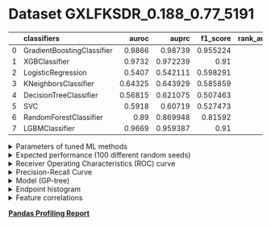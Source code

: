 # Dataset GXLFKSDR_0.188_0.77_5191

|    | classifiers                |   auroc |    auprc |   f1_score |   rank_auroc |   rank_auprc |   rank_f1 |
|---:|:---------------------------|--------:|---------:|-----------:|-------------:|-------------:|----------:|
|  0 | GradientBoostingClassifier | 0.9866  | 0.98739  |   0.955224 |            1 |            1 |         1 |
|  1 | XGBClassifier              | 0.9732  | 0.972239 |   0.91     |            2 |            2 |         2 |
|  2 | LogisticRegression         | 0.5407  | 0.542111 |   0.598291 |            8 |            8 |         5 |
|  3 | KNeighborsClassifier       | 0.64325 | 0.643929 |   0.585859 |            5 |            5 |         6 |
|  4 | DecisionTreeClassifier     | 0.56815 | 0.621075 |   0.507463 |            7 |            6 |         8 |
|  5 | SVC                        | 0.5918  | 0.60719  |   0.527473 |            6 |            7 |         7 |
|  6 | RandomForestClassifier     | 0.89    | 0.869948 |   0.81592  |            4 |            4 |         4 |
|  7 | LGBMClassifier             | 0.9669  | 0.959387 |   0.91     |            3 |            3 |         2 |


<details>
<summary>Parameters of tuned ML methods</summary>


```
GradientBoostingClassifier(ccp_alpha=0.0, criterion='friedman_mse', init=None,
                           learning_rate=0.48032974115967586, loss='deviance',
                           max_depth=8, max_features=None, max_leaf_nodes=None,
                           min_impurity_decrease=0.0, min_impurity_split=None,
                           min_samples_leaf=10, min_samples_split=2,
                           min_weight_fraction_leaf=0.0, n_estimators=100,
                           n_iter_no_change=17, presort='deprecated',
                           random_state=5191, subsample=1.0, tol=1e-07,
                           validation_fraction=0.03, verbose=0,
                           warm_start=False)
XGBClassifier(alpha=0.0007869442389502372, base_score=0.5, booster='dart',
              colsample_bylevel=1, colsample_bynode=1, colsample_bytree=1,
              eta=0.6850175130011922, eval_metric='logloss', gamma=0.0,
              gpu_id=-1, importance_type='gain', interaction_constraints=None,
              learning_rate=0.685017526, max_delta_step=0, max_depth=5,
              min_child_weight=1, missing=nan, monotone_constraints=None,
              n_estimators=94, n_jobs=0, num_parallel_tree=1,
              objective='binary:logistic', random_state=5191,
              reg_alpha=0.000786944234, reg_lambda=22.310615753774773,
              scale_pos_weight=1, subsample=1, tree_method=None,
              validate_parameters=False, verbosity=None)
LogisticRegression(C=44.10012251965829, class_weight=None, dual=True,
                   fit_intercept=True, intercept_scaling=1, l1_ratio=None,
                   max_iter=100, multi_class='auto', n_jobs=None, penalty='l2',
                   random_state=5191, solver='liblinear', tol=0.0001, verbose=0,
                   warm_start=False)
KNeighborsClassifier(algorithm='auto', leaf_size=30, metric='euclidean',
                     metric_params=None, n_jobs=None, n_neighbors=8, p=5,
                     weights='distance')
DecisionTreeClassifier(ccp_alpha=0.0, class_weight=None, criterion='entropy',
                       max_depth=10, max_features='auto', max_leaf_nodes=None,
                       min_impurity_decrease=0.0, min_impurity_split=None,
                       min_samples_leaf=7, min_samples_split=12,
                       min_weight_fraction_leaf=0.0, presort='deprecated',
                       random_state=5191, splitter='best')
SVC(C=0.5616232751521862, break_ties=False, cache_size=200,
    class_weight='balanced', coef0=7.1000000000000005,
    decision_function_shape='ovr', degree=4, gamma='auto', kernel='rbf',
    max_iter=-1, probability=True, random_state=5191, shrinking=True,
    tol=0.00016606239335696557, verbose=False)
RandomForestClassifier(bootstrap=True, ccp_alpha=0.0, class_weight=None,
                       criterion='entropy', max_depth=10, max_features=None,
                       max_leaf_nodes=None, max_samples=None,
                       min_impurity_decrease=0.0, min_impurity_split=None,
                       min_samples_leaf=2, min_samples_split=4,
                       min_weight_fraction_leaf=0.0, n_estimators=52,
                       n_jobs=None, oob_score=False, random_state=5191,
                       verbose=0, warm_start=False)
LGBMClassifier(boosting_type='gbdt', class_weight=None, colsample_bytree=1.0,
               importance_type='split', learning_rate=0.1, max_depth=10,
               metric='binary_logloss', min_child_samples=20,
               min_child_weight=0.001, min_split_gain=0.0, n_estimators=94,
               n_jobs=-1, num_leaves=109, objective='binary', random_state=5191,
               reg_alpha=0.0, reg_lambda=0.0, silent=True, subsample=1.0,
               subsample_for_bin=200000, subsample_freq=0)
```

</details>

<details>
<summary>Expected performance (100 different random seeds)</summary>
<img src='GXLFKSDR_0.188_0.77_5191-box.svg' width=40% />
</details>

<details>
<summary>Receiver Operating Characteristics (ROC) curve</summary>
<img src='GXLFKSDR_0.188_0.77_5191-roc.svg' width=40% />
</details>

<details>
<summary>Precision-Recall Curve</summary>
<img src='GXLFKSDR_0.188_0.77_5191-prc.svg' width=40% />
</details>

<details>
<summary>Model (GP-tree)</summary>
<img src='GXLFKSDR_0.188_0.77_5191-model.svg' height=10% />
</details>

<details>
<summary>Endpoint histogram</summary>
<img src='GXLFKSDR_0.188_0.77_5191-endpoint.svg' width=40% />
</details>

<details>
<summary>Feature correlations</summary>
<img src='GXLFKSDR_0.188_0.77_5191-corr.svg' width=40% />
</details>

[**Pandas Profiling Report**](https://epistasislab.github.io/digen/docs/profile/GXLFKSDR_0.188_0.77_5191.html)